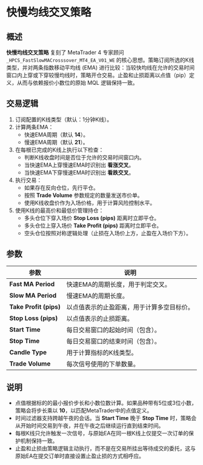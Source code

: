 # 快慢均线交叉策略

## 概述

**快慢均线交叉策略** 复刻了 MetaTrader 4 专家顾问 `_HPCS_FastSlowMACrosssover_MT4_EA_V01_WE` 的核心思想。策略订阅所选的K线类型，并对两条指数移动平均线 (EMA) 进行比较：当较快均线在允许的交易时间窗口内上穿或下穿较慢均线时，策略开仓交易。止盈和止损距离以点值（pip）定义，从而与依赖报价小数位的原始 MQL 逻辑保持一致。

## 交易逻辑

1. 订阅配置的K线类型（默认：1分钟K线）。
2. 计算两条EMA：
   - 快速EMA周期（默认 **14**）。
   - 慢速EMA周期（默认 **21**）。
3. 在每根已完成的K线上执行以下检查：
   - 判断K线收盘时间是否位于允许的交易时间窗口内。
   - 当快速EMA上穿慢速EMA时识别出 **看涨交叉**。
   - 当快速EMA下穿慢速EMA时识别出 **看跌交叉**。
4. 执行交易：
   - 如果存在反向仓位，先行平仓。
   - 按照 **Trade Volume** 参数规定的数量发送市价单。
   - 使用K线收盘价作为入场价格，用于计算风险控制水平。
5. 使用K线的最高价和最低价管理持仓：
   - 多头仓位下穿入场价 **Stop Loss (pips)** 距离时立即平仓。
   - 多头仓位上穿入场价 **Take Profit (pips)** 距离时立即平仓。
   - 空头仓位按照对称逻辑处理（止损在入场价上方，止盈在入场价下方）。

## 参数

| 参数 | 说明 |
|------|------|
| **Fast MA Period** | 快速EMA的周期长度，用于判定交叉。 |
| **Slow MA Period** | 慢速EMA的周期长度。 |
| **Take Profit (pips)** | 以点值表示的止盈距离，用于计算多空目标价。 |
| **Stop Loss (pips)** | 以点值表示的止损距离。 |
| **Start Time** | 每日交易窗口的起始时间（包含）。 |
| **Stop Time** | 每日交易窗口的结束时间（包含）。 |
| **Candle Type** | 用于计算指标的K线类型。 |
| **Trade Volume** | 每次信号使用的下单数量。 |

## 说明

- 点值根据标的的最小报价步长和小数位数计算。如果品种带有5位或3位小数，策略会将步长乘以 **10**，以匹配MetaTrader中的点值定义。
- 时间过滤器支持跨越午夜的会话。当 **Start Time** 晚于 **Stop Time** 时，策略会从开始时间交易到午夜，并在午夜之后继续运行直到结束时间。
- 每根K线只允许触发一次信号，与原始EA在同一根K线上仅提交一次订单的保护机制保持一致。
- 止盈和止损由策略逻辑主动执行，而不是在交易所挂出等待成交的委托，这与原始EA在提交订单时直接设置止盈止损的方式相呼应。
